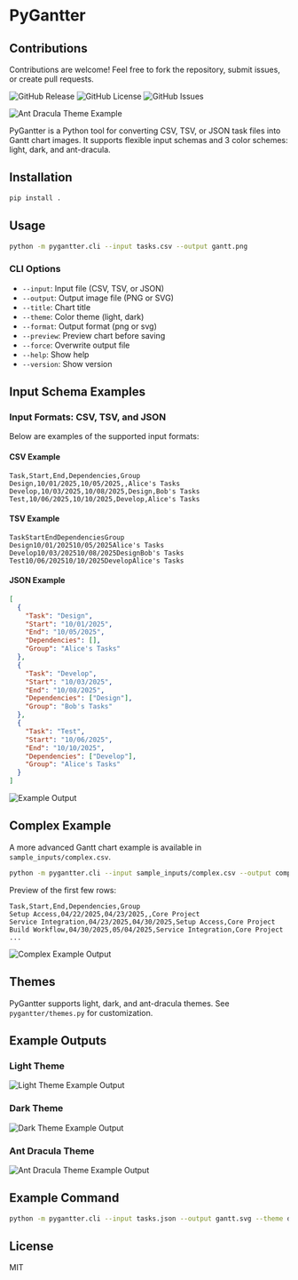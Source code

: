 # PyGantter

## Contributions

Contributions are welcome! Feel free to fork the repository, submit issues, or create pull requests.

![GitHub Release](https://img.shields.io/github/v/release/Adi-UA/PyGantter)
![GitHub License](https://img.shields.io/github/license/Adi-UA/PyGantter?label=License)
![GitHub Issues](https://img.shields.io/github/issues/Adi-UA/PyGantter)

![Ant Dracula Theme Example](sample_outputs/tasks_csv_ant_dracula.png)

PyGantter is a Python tool for converting CSV, TSV, or JSON task files into Gantt chart images. It supports flexible input schemas and 3 color schemes: light, dark, and ant-dracula.

## Installation

```bash
pip install .
```

## Usage

```bash
python -m pygantter.cli --input tasks.csv --output gantt.png
```

### CLI Options

- `--input`: Input file (CSV, TSV, or JSON)
- `--output`: Output image file (PNG or SVG)
- `--title`: Chart title
- `--theme`: Color theme (light, dark)
- `--format`: Output format (png or svg)
- `--preview`: Preview chart before saving
- `--force`: Overwrite output file
- `--help`: Show help
- `--version`: Show version

## Input Schema Examples

### Input Formats: CSV, TSV, and JSON

Below are examples of the supported input formats:

#### CSV Example

```csv
Task,Start,End,Dependencies,Group
Design,10/01/2025,10/05/2025,,Alice's Tasks
Develop,10/03/2025,10/08/2025,Design,Bob's Tasks
Test,10/06/2025,10/10/2025,Develop,Alice's Tasks
```

#### TSV Example

```tsv
TaskStartEndDependenciesGroup
Design10/01/202510/05/2025Alice's Tasks
Develop10/03/202510/08/2025DesignBob's Tasks
Test10/06/202510/10/2025DevelopAlice's Tasks
```

#### JSON Example

```json
[
  {
    "Task": "Design",
    "Start": "10/01/2025",
    "End": "10/05/2025",
    "Dependencies": [],
    "Group": "Alice's Tasks"
  },
  {
    "Task": "Develop",
    "Start": "10/03/2025",
    "End": "10/08/2025",
    "Dependencies": ["Design"],
    "Group": "Bob's Tasks"
  },
  {
    "Task": "Test",
    "Start": "10/06/2025",
    "End": "10/10/2025",
    "Dependencies": ["Develop"],
    "Group": "Alice's Tasks"
  }
]
```

![Example Output](sample_outputs/tasks_csv_ant_dracula.png)

## Complex Example

A more advanced Gantt chart example is available in `sample_inputs/complex.csv`.

```bash
python -m pygantter.cli --input sample_inputs/complex.csv --output complex_example.png --title "Complex Timeline"
```

Preview of the first few rows:

```csv
Task,Start,End,Dependencies,Group
Setup Access,04/22/2025,04/23/2025,,Core Project
Service Integration,04/23/2025,04/30/2025,Setup Access,Core Project
Build Workflow,04/30/2025,05/04/2025,Service Integration,Core Project
...
```

![Complex Example Output](sample_outputs/complex_example_ant_dracula.png)

## Themes

PyGantter supports light, dark, and ant-dracula themes. See `pygantter/themes.py` for customization.

## Example Outputs

### Light Theme

![Light Theme Example Output](sample_outputs/complex_example_light.png)

### Dark Theme

![Dark Theme Example Output](sample_outputs/complex_example_dark.png)

### Ant Dracula Theme

![Ant Dracula Theme Example Output](sample_outputs/tasks_csv_ant_dracula.png)

## Example Command

```bash
python -m pygantter.cli --input tasks.json --output gantt.svg --theme dark --preview
```

## License

MIT
